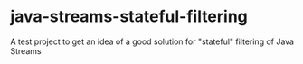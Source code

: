 # java-streams-stateful-filtering
A test project to get an idea of a good solution for "stateful" filtering of Java Streams
